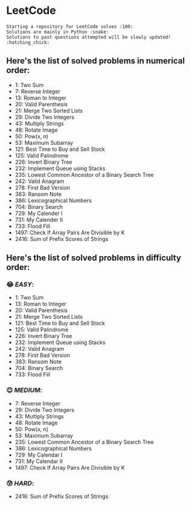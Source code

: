 # LeetCode
    
```
Starting a repository for LeetCode solves :100:
Solutions are mainly in Python :snake:
Solutions to past questions attempted will be slowly updated! :hatching_chick:
```


## Here's the list of solved problems in numerical order:
- 1: Two Sum
- 7: Reverse Integer
- 13: Roman to Integer
- 20: Valid Parenthesis
- 21: Merge Two Sorted Lists
- 29: Divide Two Integers
- 43: Multiply Strings
- 48: Rotate Image
- 50: Pow(x, n)
- 53: Maximum Subarray
- 121: Best Time to Buy and Sell Stock
- 125: Valid Palindrome
- 226: Invert Binary Tree
- 232: Implement Queue using Stacks
- 235: Lowest Common Ancestor of a Binary Search Tree
- 242: Valid Anagram
- 278: First Bad Version
- 383: Ransom Note
- 386: Lexicographical Numbers
- 704: Binary Search
- 729: My Calender I
- 731: My Calender II
- 733: Flood Fill
- 1497: Check If Array Pairs Are Divisible by K
- 2416: Sum of Prefix Scores of Strings


## Here's the list of solved problems in difficulty order:

### :joy: ***EASY***:
- 1: Two Sum
- 13: Roman to Integer
- 20: Valid Parenthesis
- 21: Merge Two Sorted Lists
- 121: Best Time to Buy and Sell Stock
- 125: Valid Palindrome
- 226: Invert Binary Tree
- 232: Implement Queue using Stacks
- 242: Valid Anagram
- 278: First Bad Version
- 383: Ransom Note
- 704: Binary Search
- 733: Flood Fill

### :blush: ***MEDIUM***:
- 7: Reverse Integer
- 29: Divide Two Integers
- 43: Multiply Strings
- 48: Rotate Image
- 50: Pow(x, n)
- 53: Maximum Subarray
- 235: Lowest Common Ancestor of a Binary Search Tree
- 386: Lexicographical Numbers
- 729: My Calendar I
- 731: My Calendar II
- 1497: Check If Array Pairs Are Divisible by K

### :cold_sweat: ***HARD***:
- 2416: Sum of Prefix Scores of Strings


